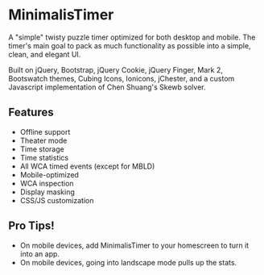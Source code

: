# MinimalisTimer
A "simple" twisty puzzle timer optimized for both desktop and mobile. The timer's main goal to pack as much functionality as possible into a simple, clean, and elegant UI.

Built on jQuery, Bootstrap, jQuery Cookie, jQuery Finger, Mark 2, Bootswatch themes, Cubing Icons, Ionicons, jChester, and a custom Javascript implementation of Chen Shuang's Skewb solver.

## Features
- Offline support
- Theater mode
- Time storage
- Time statistics
- All WCA timed events (except for MBLD)
- Mobile-optimized
- WCA inspection
- Display masking
- CSS/JS customization

## Pro Tips!
- On mobile devices, add MinimalisTimer to your homescreen to turn it into an app.
- On mobile devices, going into landscape mode pulls up the stats.
